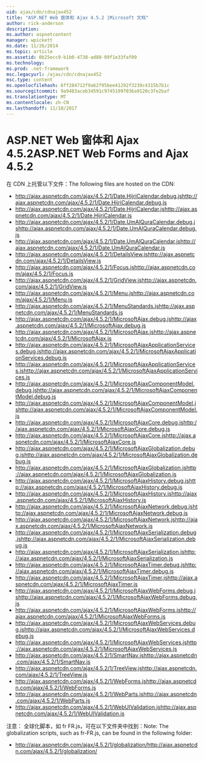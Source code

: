 ```yaml
---
uid: ajax/cdn/cdnajax452
title: "ASP.NET Web 窗体和 Ajax 4.5.2 |Microsoft 文档"
author: rick-anderson
description: 
ms.author: aspnetcontent
manager: wpickett
ms.date: 11/26/2014
ms.topic: article
ms.assetid: 0b25ecc9-b1b0-4738-ad80-09f1e33faf09
ms.technology: 
ms.prod: .net-framework
msc.legacyurl: /ajax/cdn/cdnajax452
msc.type: content
ms.openlocfilehash: 6ff284712f9a62f95bee41292f3239c4315b7b1c
ms.sourcegitcommit: 9a9483aceb34591c97451997036a9120c3fe2baf
ms.translationtype: MT
ms.contentlocale: zh-CN
ms.lasthandoff: 11/10/2017
---
```

<a name="aspnet-web-forms-and-ajax-452"></a><span data-ttu-id="0b86c-102">ASP.NET Web 窗体和 Ajax 4.5.2</span><span class="sxs-lookup"><span data-stu-id="0b86c-102">ASP.NET Web Forms and Ajax 4.5.2</span></span>
====================
<span data-ttu-id="0b86c-103">在 CDN 上托管以下文件：</span><span class="sxs-lookup"><span data-stu-id="0b86c-103">The following files are hosted on the CDN:</span></span>

- <span data-ttu-id="0b86c-104">http://ajax.aspnetcdn.com/ajax/4.5.2/1/Date.HijriCalendar.debug.js</span><span class="sxs-lookup"><span data-stu-id="0b86c-104">http://ajax.aspnetcdn.com/ajax/4.5.2/1/Date.HijriCalendar.debug.js</span></span>
- <span data-ttu-id="0b86c-105">http://ajax.aspnetcdn.com/ajax/4.5.2/1/Date.HijriCalendar.js</span><span class="sxs-lookup"><span data-stu-id="0b86c-105">http://ajax.aspnetcdn.com/ajax/4.5.2/1/Date.HijriCalendar.js</span></span>
- <span data-ttu-id="0b86c-106">http://ajax.aspnetcdn.com/ajax/4.5.2/1/Date.UmAlQuraCalendar.debug.js</span><span class="sxs-lookup"><span data-stu-id="0b86c-106">http://ajax.aspnetcdn.com/ajax/4.5.2/1/Date.UmAlQuraCalendar.debug.js</span></span>
- <span data-ttu-id="0b86c-107">http://ajax.aspnetcdn.com/ajax/4.5.2/1/Date.UmAlQuraCalendar.js</span><span class="sxs-lookup"><span data-stu-id="0b86c-107">http://ajax.aspnetcdn.com/ajax/4.5.2/1/Date.UmAlQuraCalendar.js</span></span>
- <span data-ttu-id="0b86c-108">http://ajax.aspnetcdn.com/ajax/4.5.2/1/DetailsView.js</span><span class="sxs-lookup"><span data-stu-id="0b86c-108">http://ajax.aspnetcdn.com/ajax/4.5.2/1/DetailsView.js</span></span>
- <span data-ttu-id="0b86c-109">http://ajax.aspnetcdn.com/ajax/4.5.2/1/Focus.js</span><span class="sxs-lookup"><span data-stu-id="0b86c-109">http://ajax.aspnetcdn.com/ajax/4.5.2/1/Focus.js</span></span>
- <span data-ttu-id="0b86c-110">http://ajax.aspnetcdn.com/ajax/4.5.2/1/GridView.js</span><span class="sxs-lookup"><span data-stu-id="0b86c-110">http://ajax.aspnetcdn.com/ajax/4.5.2/1/GridView.js</span></span>
- <span data-ttu-id="0b86c-111">http://ajax.aspnetcdn.com/ajax/4.5.2/1/Menu.js</span><span class="sxs-lookup"><span data-stu-id="0b86c-111">http://ajax.aspnetcdn.com/ajax/4.5.2/1/Menu.js</span></span>
- <span data-ttu-id="0b86c-112">http://ajax.aspnetcdn.com/ajax/4.5.2/1/MenuStandards.js</span><span class="sxs-lookup"><span data-stu-id="0b86c-112">http://ajax.aspnetcdn.com/ajax/4.5.2/1/MenuStandards.js</span></span>
- <span data-ttu-id="0b86c-113">http://ajax.aspnetcdn.com/ajax/4.5.2/1/MicrosoftAjax.debug.js</span><span class="sxs-lookup"><span data-stu-id="0b86c-113">http://ajax.aspnetcdn.com/ajax/4.5.2/1/MicrosoftAjax.debug.js</span></span>
- <span data-ttu-id="0b86c-114">http://ajax.aspnetcdn.com/ajax/4.5.2/1/MicrosoftAjax.js</span><span class="sxs-lookup"><span data-stu-id="0b86c-114">http://ajax.aspnetcdn.com/ajax/4.5.2/1/MicrosoftAjax.js</span></span>
- <span data-ttu-id="0b86c-115">http://ajax.aspnetcdn.com/ajax/4.5.2/1/MicrosoftAjaxApplicationServices.debug.js</span><span class="sxs-lookup"><span data-stu-id="0b86c-115">http://ajax.aspnetcdn.com/ajax/4.5.2/1/MicrosoftAjaxApplicationServices.debug.js</span></span>
- <span data-ttu-id="0b86c-116">http://ajax.aspnetcdn.com/ajax/4.5.2/1/MicrosoftAjaxApplicationServices.js</span><span class="sxs-lookup"><span data-stu-id="0b86c-116">http://ajax.aspnetcdn.com/ajax/4.5.2/1/MicrosoftAjaxApplicationServices.js</span></span>
- <span data-ttu-id="0b86c-117">http://ajax.aspnetcdn.com/ajax/4.5.2/1/MicrosoftAjaxComponentModel.debug.js</span><span class="sxs-lookup"><span data-stu-id="0b86c-117">http://ajax.aspnetcdn.com/ajax/4.5.2/1/MicrosoftAjaxComponentModel.debug.js</span></span>
- <span data-ttu-id="0b86c-118">http://ajax.aspnetcdn.com/ajax/4.5.2/1/MicrosoftAjaxComponentModel.js</span><span class="sxs-lookup"><span data-stu-id="0b86c-118">http://ajax.aspnetcdn.com/ajax/4.5.2/1/MicrosoftAjaxComponentModel.js</span></span>
- <span data-ttu-id="0b86c-119">http://ajax.aspnetcdn.com/ajax/4.5.2/1/MicrosoftAjaxCore.debug.js</span><span class="sxs-lookup"><span data-stu-id="0b86c-119">http://ajax.aspnetcdn.com/ajax/4.5.2/1/MicrosoftAjaxCore.debug.js</span></span>
- <span data-ttu-id="0b86c-120">http://ajax.aspnetcdn.com/ajax/4.5.2/1/MicrosoftAjaxCore.js</span><span class="sxs-lookup"><span data-stu-id="0b86c-120">http://ajax.aspnetcdn.com/ajax/4.5.2/1/MicrosoftAjaxCore.js</span></span>
- <span data-ttu-id="0b86c-121">http://ajax.aspnetcdn.com/ajax/4.5.2/1/MicrosoftAjaxGlobalization.debug.js</span><span class="sxs-lookup"><span data-stu-id="0b86c-121">http://ajax.aspnetcdn.com/ajax/4.5.2/1/MicrosoftAjaxGlobalization.debug.js</span></span>
- <span data-ttu-id="0b86c-122">http://ajax.aspnetcdn.com/ajax/4.5.2/1/MicrosoftAjaxGlobalization.js</span><span class="sxs-lookup"><span data-stu-id="0b86c-122">http://ajax.aspnetcdn.com/ajax/4.5.2/1/MicrosoftAjaxGlobalization.js</span></span>
- <span data-ttu-id="0b86c-123">http://ajax.aspnetcdn.com/ajax/4.5.2/1/MicrosoftAjaxHistory.debug.js</span><span class="sxs-lookup"><span data-stu-id="0b86c-123">http://ajax.aspnetcdn.com/ajax/4.5.2/1/MicrosoftAjaxHistory.debug.js</span></span>
- <span data-ttu-id="0b86c-124">http://ajax.aspnetcdn.com/ajax/4.5.2/1/MicrosoftAjaxHistory.js</span><span class="sxs-lookup"><span data-stu-id="0b86c-124">http://ajax.aspnetcdn.com/ajax/4.5.2/1/MicrosoftAjaxHistory.js</span></span>
- <span data-ttu-id="0b86c-125">http://ajax.aspnetcdn.com/ajax/4.5.2/1/MicrosoftAjaxNetwork.debug.js</span><span class="sxs-lookup"><span data-stu-id="0b86c-125">http://ajax.aspnetcdn.com/ajax/4.5.2/1/MicrosoftAjaxNetwork.debug.js</span></span>
- <span data-ttu-id="0b86c-126">http://ajax.aspnetcdn.com/ajax/4.5.2/1/MicrosoftAjaxNetwork.js</span><span class="sxs-lookup"><span data-stu-id="0b86c-126">http://ajax.aspnetcdn.com/ajax/4.5.2/1/MicrosoftAjaxNetwork.js</span></span>
- <span data-ttu-id="0b86c-127">http://ajax.aspnetcdn.com/ajax/4.5.2/1/MicrosoftAjaxSerialization.debug.js</span><span class="sxs-lookup"><span data-stu-id="0b86c-127">http://ajax.aspnetcdn.com/ajax/4.5.2/1/MicrosoftAjaxSerialization.debug.js</span></span>
- <span data-ttu-id="0b86c-128">http://ajax.aspnetcdn.com/ajax/4.5.2/1/MicrosoftAjaxSerialization.js</span><span class="sxs-lookup"><span data-stu-id="0b86c-128">http://ajax.aspnetcdn.com/ajax/4.5.2/1/MicrosoftAjaxSerialization.js</span></span>
- <span data-ttu-id="0b86c-129">http://ajax.aspnetcdn.com/ajax/4.5.2/1/MicrosoftAjaxTimer.debug.js</span><span class="sxs-lookup"><span data-stu-id="0b86c-129">http://ajax.aspnetcdn.com/ajax/4.5.2/1/MicrosoftAjaxTimer.debug.js</span></span>
- <span data-ttu-id="0b86c-130">http://ajax.aspnetcdn.com/ajax/4.5.2/1/MicrosoftAjaxTimer.js</span><span class="sxs-lookup"><span data-stu-id="0b86c-130">http://ajax.aspnetcdn.com/ajax/4.5.2/1/MicrosoftAjaxTimer.js</span></span>
- <span data-ttu-id="0b86c-131">http://ajax.aspnetcdn.com/ajax/4.5.2/1/MicrosoftAjaxWebForms.debug.js</span><span class="sxs-lookup"><span data-stu-id="0b86c-131">http://ajax.aspnetcdn.com/ajax/4.5.2/1/MicrosoftAjaxWebForms.debug.js</span></span>
- <span data-ttu-id="0b86c-132">http://ajax.aspnetcdn.com/ajax/4.5.2/1/MicrosoftAjaxWebForms.js</span><span class="sxs-lookup"><span data-stu-id="0b86c-132">http://ajax.aspnetcdn.com/ajax/4.5.2/1/MicrosoftAjaxWebForms.js</span></span>
- <span data-ttu-id="0b86c-133">http://ajax.aspnetcdn.com/ajax/4.5.2/1/MicrosoftAjaxWebServices.debug.js</span><span class="sxs-lookup"><span data-stu-id="0b86c-133">http://ajax.aspnetcdn.com/ajax/4.5.2/1/MicrosoftAjaxWebServices.debug.js</span></span>
- <span data-ttu-id="0b86c-134">http://ajax.aspnetcdn.com/ajax/4.5.2/1/MicrosoftAjaxWebServices.js</span><span class="sxs-lookup"><span data-stu-id="0b86c-134">http://ajax.aspnetcdn.com/ajax/4.5.2/1/MicrosoftAjaxWebServices.js</span></span>
- <span data-ttu-id="0b86c-135">http://ajax.aspnetcdn.com/ajax/4.5.2/1/SmartNav.js</span><span class="sxs-lookup"><span data-stu-id="0b86c-135">http://ajax.aspnetcdn.com/ajax/4.5.2/1/SmartNav.js</span></span>
- <span data-ttu-id="0b86c-136">http://ajax.aspnetcdn.com/ajax/4.5.2/1/TreeView.js</span><span class="sxs-lookup"><span data-stu-id="0b86c-136">http://ajax.aspnetcdn.com/ajax/4.5.2/1/TreeView.js</span></span>
- <span data-ttu-id="0b86c-137">http://ajax.aspnetcdn.com/ajax/4.5.2/1/WebForms.js</span><span class="sxs-lookup"><span data-stu-id="0b86c-137">http://ajax.aspnetcdn.com/ajax/4.5.2/1/WebForms.js</span></span>
- <span data-ttu-id="0b86c-138">http://ajax.aspnetcdn.com/ajax/4.5.2/1/WebParts.js</span><span class="sxs-lookup"><span data-stu-id="0b86c-138">http://ajax.aspnetcdn.com/ajax/4.5.2/1/WebParts.js</span></span>
- <span data-ttu-id="0b86c-139">http://ajax.aspnetcdn.com/ajax/4.5.2/1/WebUIValidation.js</span><span class="sxs-lookup"><span data-stu-id="0b86c-139">http://ajax.aspnetcdn.com/ajax/4.5.2/1/WebUIValidation.js</span></span>

<span data-ttu-id="0b86c-140">注意： 全球化脚本，如 fr FR.js，可在以下文件夹中找到：</span><span class="sxs-lookup"><span data-stu-id="0b86c-140">Note: The globalization scripts, such as fr-FR.js, can be found in the following folder:</span></span>

- <span data-ttu-id="0b86c-141">http://ajax.aspnetcdn.com/ajax/4.5.2/1/globalization/</span><span class="sxs-lookup"><span data-stu-id="0b86c-141">http://ajax.aspnetcdn.com/ajax/4.5.2/1/globalization/</span></span>
